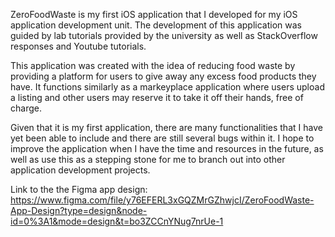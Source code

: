 ZeroFoodWaste is my first iOS application that I developed for my iOS application development unit. The development of this application was guided by lab tutorials provided by the university as well as StackOverflow responses and Youtube tutorials.

This application was created with the idea of reducing food waste by providing a platform for users to give away any excess food products they have. It functions similarly as a markeyplace application where users upload a listing and other users may reserve it to take it off their hands, free of charge. 

Given that it is my first application, there are many functionalities that I have yet been able to include and there are still several bugs within it. I hope to improve the application when I have the time and resources in the future, as well as use this as a stepping stone for me to branch out into other application development projects. 

Link to the the Figma app design: https://www.figma.com/file/y76EFERL3xGQZMrGZhwjcI/ZeroFoodWaste-App-Design?type=design&node-id=0%3A1&mode=design&t=bo3ZCCnYNug7nrUe-1
